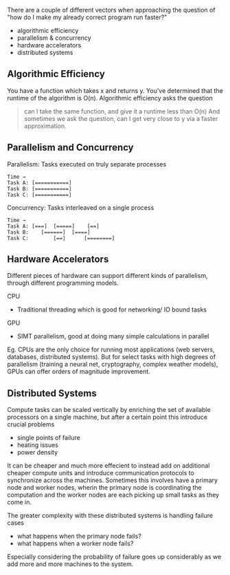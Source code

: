 There are a couple of different vectors when approaching the question of "how do I make my already correct program run faster?" 
* algorithmic efficiency
* parallelism & concurrency
* hardware accelerators
* distributed systems

## Algorithmic Efficiency
You have a function which takes x and returns y. You've determined that the runtime of the algorithm is O(n). Algorithmic efficiency asks the question
> can I take the same function, and give it a runtime less than O(n)
And sometimes we ask the question, can I get very close to y via a faster approximation.

## Parallelism and Concurrency

Parallelism: Tasks executed on truly separate processes
```
Time →
Task A: [===========]
Task B: [===========]
Task C: [===========]
```

Concurrency: Tasks interleaved on a single process
```
Time →
Task A: [===]  [=====]    [==]
Task B:    [======]  [====]
Task C:        [==]      [========]
```

## Hardware Accelerators
Different pieces of hardware can support different kinds of parallelism, through different programming models.

CPU
* Traditional threading which is good for networking/ IO bound tasks 

GPU
* SIMT parallelism, good at doing many simple calculations in parallel

Eg. CPUs are the only choice for running most applications (web servers, databases, distributed systems). But for select tasks with high degrees of parallelism (training a neural net, cryptography, complex weather models), GPUs can offer orders of magnitude improvement.

## Distributed Systems
Compute tasks can be scaled vertically by enriching the set of available processors on a single machine, but after a certain point this introduce crucial problems
* single points of failure
* heating issues
* power density

It can be cheaper and much more effecient to instead add on additional cheaper compute units and introduce communication protocols to synchronize across the machines. Sometimes this involves have a primary node and worker nodes, wherin the primary node is coordinating the computation and the worker nodes are each picking up small tasks as they come in.

The greater complexity with these distributed systems is handling failure cases
* what happens when the primary node fails?
* what happens when a worker node fails?

Especially considering the probability of failure goes up considerably as we add more and more machines to the system.